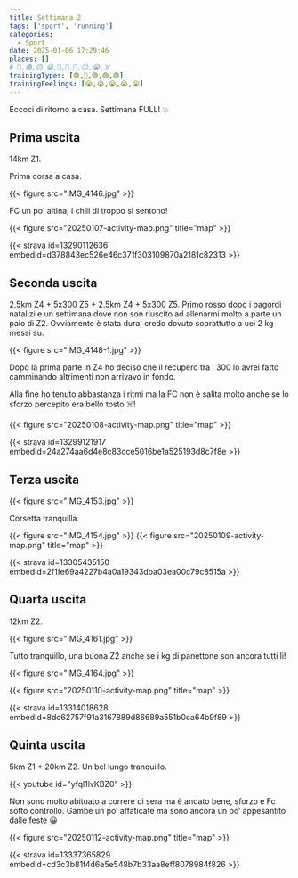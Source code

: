 ```yaml
---
title: Settimana 2
tags: ['sport', 'running']
categories:
  - Sport
date: 2025-01-06 17:29:46
places: []
# 🔴,🟢,🟡,😀,🙁,🫤,🙂,😐,😭,☠️
trainingTypes: [🟢,🔴,🟢,🟢,🟢]
trainingFeelings: [😭,😭,😭,😭,😭]
---
```

Eccoci di ritorno a casa. Settimana FULL! 💥

<!--more--> 

## Prima uscita

14km Z1. 

Prima corsa a casa.

{{< figure src="IMG_4146.jpg" >}}

FC un po' altina, i chili di troppo si sentono!

{{< figure src="20250107-activity-map.png" title="map" >}}

{{< strava id=13290112636 embedId=d378843ec526e46c371f303109870a2181c82313 >}}

## Seconda uscita

2,5km Z4 + 5x300 Z5 + 2.5km Z4 + 5x300 Z5.
Primo rosso dopo i bagordi natalizi e un settimana dove non son riuscito ad allenarmi molto a parte un paio di Z2. 
Ovviamente è stata dura, credo dovuto soprattutto a uei 2 kg messi su.

{{< figure src="IMG_4148-1.jpg" >}}

Dopo la prima parte in Z4 ho deciso che il recupero tra i 300 lo avrei fatto camminando altrimenti non arrivavo in fondo.

Alla fine ho tenuto abbastanza i ritmi ma la FC non è salita molto anche se lo sforzo percepito era bello tosto ☠️!

{{< figure src="20250108-activity-map.png" title="map" >}}

{{< strava id=13299121917 embedId=24a274aa6d4e8c83cce5016be1a525193d8c7f8e >}}

## Terza uscita

{{< figure src="IMG_4153.jpg" >}}

Corsetta tranquilla.

{{< figure src="IMG_4154.jpg" >}}
{{< figure src="20250109-activity-map.png" title="map" >}}

{{< strava id=13305435150 embedId=2f1fe69a4227b4a0a19343dba03ea00c79c8515a >}}

## Quarta uscita

12km Z2.

{{< figure src="IMG_4161.jpg" >}}

Tutto tranquillo, una buona Z2 anche se i kg di panettone son ancora tutti lì!

{{< figure src="IMG_4164.jpg" >}}

{{< figure src="20250110-activity-map.png" title="map" >}}

{{< strava id=13314018628 embedId=8dc62757f91a3167889d86689a551b0ca64b9f89 >}}

## Quinta uscita

5km Z1 + 20km Z2.
Un bel lungo tranquillo. 

{{< youtube id="yfql1lvKBZ0" >}}

Non sono molto abituato a correre di sera ma è andato bene, sforzo e Fc sotto controllo. Gambe un po’ affaticate ma sono ancora un po’ appesantito dalle feste 😀

{{< figure src="20250112-activity-map.png" title="map" >}}

{{< strava id=13337365829 embedId=cd3c3b81f4d6e5e548b7b33aa8eff8078984f826 >}}